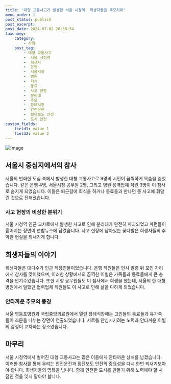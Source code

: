 ```yaml
---
title: '대형 교통사고가 발생한 서울 시청역  희생자들을 추모하며'
menu_order: 1
post_status: publish
post_excerpt: 
post_date: 2024-07-02 20:38:54
taxonomy:
    category:
        - 사회
    post_tag:
        - 대형 교통사고
        -  서울 시청역
        -  희생자
        -  은행
        -  서울시청
        -  병원
        -  회식
        -  동료
        -  사고 현장
        -  분리대
        -  추모
        -  장례식장
        -  안전운전
        -  횡단보도 안전
        -  도시 안전
custom_fields:
    field1: value 1
    field2: value 2
---
```


![Image](https://imgnews.pstatic.net/image/028/2024/07/02/0002696238_001_20240702160414445.jpg?type=w647)

## 서울시 중심지에서의 참사
서울의 번화한 도심 속에서 발생한 대형 교통사고로 9명의 시민이 끔찍하게 목숨을 잃었습니다. 같은 은행 4명, 서울시청 공무원 2명, 그리고 병원 용역업체 직원 3명이 이 참사로 숨지게 되었습니다. 이들은 퇴근길에 회식을 하거나 동료들과 만나던 중 사고에 휘말린 것으로 전해졌습니다.
### 사고 현장의 비상한 분위기
서울 시청역 인근 교차로에서 발생한 사고로 인해 분리대가 완전히 파괴되었고 파편들이 흩어지는 장면이 연합뉴스에 담겼습니다. 사고 현장에 남아있는 꽃다발은 희생자들의 추악한 현실을 되새기게 합니다.
## 희생자들의 이야기
희생자들은 대다수가 인근 직장인들이었습니다. 은행 직원들은 인사 발령 뒤 모인 자리에서 참사를 맞이했으며, 이러한 상황에서의 끔찍한 이별은 가족들과 동료들에게 큰 충격을 안겨주었습니다. 또한 시청 공무원들도 이 참사에서 희생을 했는데, 서울의 한 대형병원에서 일했던 협력업체 직원들도 이 사고로 인해 삶을 다하게 되었습니다.
### 안타까운 추모의 풍경
서울 영등포병원과 국립중앙의료원에서 열린 장례식장에는 고인들의 동료들과 유가족들이 조문을 나누는 장면이 연출되었습니다. 서로를 안심시키려는 노력과 안타까운 이별의 감정이 교차하는 장소였습니다.
## 마무리
서울 시청역에서 벌어진 대형 교통사고는 많은 이들에게 안타까운 상처를 남겼습니다. 이러한 참사를 통해 우리는 안전운전과 횡단보도 안전의 중요성을 다시 한번 되새겨보아야 합니다. 희생자들의 명복을 빕니다. 함께 안전한 도시를 만들기 위해 노력해야 할 시점인 것을 잊지 말아야 합니다.
